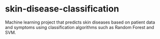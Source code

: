 # skin-disease-classification
Machine learning project that predicts skin diseases based on patient data and symptoms using classification algorithms such as Random Forest and SVM.
